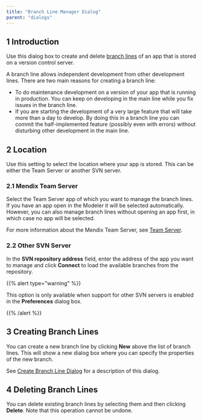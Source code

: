 ```yaml
---
title: "Branch Line Manager Dialog"
parent: "dialogs"
---
```


## 1 Introduction
Use this dialog box to create and delete [branch lines](version-control) of an app that is stored on a version control server.

A branch line allows independent development from other development lines. There are two main reasons for creating a branch line:
* To do maintenance development on a version of your app that is running in production. You can keep on developing in the main line while you fix issues in the branch line.
* If you are starting the development of a very large feature that will take more than a day to develop. By doing this in a branch line you can commit the half-implemented feature (possibly even with errors) without disturbing other development in the main line.

## 2 Location

Use this setting to select the location where your app is stored. This can be either the Team Server or another SVN server.

### 2.1 Mendix Team Server

Select the Team Server app of which you want to manage the branch lines. If you have an app open in the Modeler it will be selected automatically. However, you can also manage branch lines without opening an app first, in which case no app will be selected.

For more information about the Mendix Team Server, see [Team Server](team-server).

### 2.2 Other SVN Server

In the **SVN repository address** field, enter the address of the app you want to manage and click **Connect** to load the available branches from the repository.

{{% alert type="warning" %}}

This option is only available when support for other SVN servers is enabled in the **Preferences** dialog box.

{{% /alert %}}

## 3 Creating Branch Lines

You can create a new branch line by clicking **New** above the list of branch lines. This will show a new dialog box where you can specify the properties of the new branch.

See [Create Branch Line Dialog](create-branch-line-dialog) for a description of this dialog.

## 4 Deleting Branch Lines

You can delete existing branch lines by selecting them and then clicking **Delete**. Note that this operation cannot be undone.
